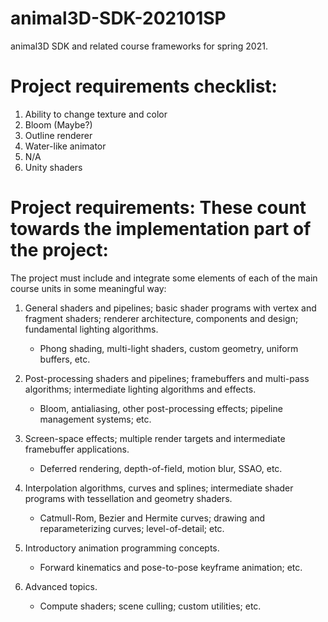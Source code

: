 # animal3D-SDK-202101SP
animal3D SDK and related course frameworks for spring 2021.

# Project requirements checklist:
1. Ability to change texture and color
2. Bloom (Maybe?)
3. Outline renderer
4. Water-like animator
5. N/A
6. Unity shaders

# Project requirements: These count towards the implementation part of the project: 
The project must include and integrate some elements of each of the main course units in some meaningful way: 

1. General shaders and pipelines; basic shader programs with vertex and fragment shaders; renderer architecture, components and design; fundamental lighting algorithms.
    - Phong shading, multi-light shaders, custom geometry, uniform buffers, etc.

2. Post-processing shaders and pipelines; framebuffers and multi-pass algorithms; intermediate lighting algorithms and effects.
    - Bloom, antialiasing, other post-processing effects; pipeline management systems; etc.

3. Screen-space effects; multiple render targets and intermediate framebuffer applications.
    - Deferred rendering, depth-of-field, motion blur, SSAO, etc.

4. Interpolation algorithms, curves and splines; intermediate shader programs with tessellation and geometry shaders.
    - Catmull-Rom, Bezier and Hermite curves; drawing and reparameterizing curves; level-of-detail; etc.

5. Introductory animation programming concepts.
    - Forward kinematics and pose-to-pose keyframe animation; etc.

6. Advanced topics.
    - Compute shaders; scene culling; custom utilities; etc.
